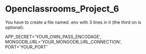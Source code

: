 # Openclassrooms_Project_6

You have to create a file named .env with 3 lines in it (the third on is optional):

APP_SECRET='YOUR_OWN_PASS_ENCODAGE',    
MONGODB_URL='YOUR_MONGODB_URL_CONNECTION',
PORT='YOUR_PORT'
